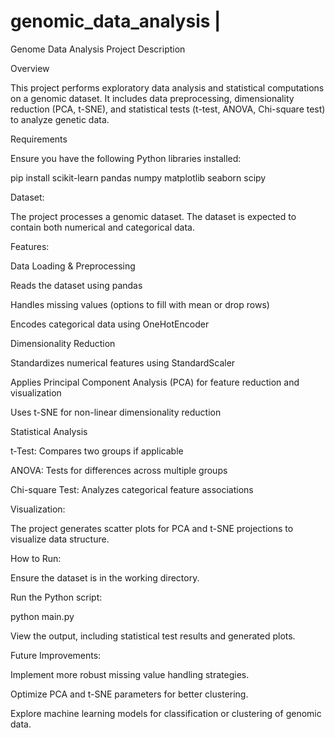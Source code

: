 # genomic_data_analysis |
Genome Data Analysis Project Description

Overview

This project performs exploratory data analysis and statistical computations on a genomic dataset. It includes data preprocessing, dimensionality reduction (PCA, t-SNE), and statistical tests (t-test, ANOVA, Chi-square test) to analyze genetic data.

Requirements

Ensure you have the following Python libraries installed:

pip install scikit-learn pandas numpy matplotlib seaborn scipy

Dataset:

The project processes a genomic dataset. The dataset is expected to contain both numerical and categorical data.

Features:

Data Loading & Preprocessing

Reads the dataset using pandas

Handles missing values (options to fill with mean or drop rows)

Encodes categorical data using OneHotEncoder

Dimensionality Reduction

Standardizes numerical features using StandardScaler

Applies Principal Component Analysis (PCA) for feature reduction and visualization

Uses t-SNE for non-linear dimensionality reduction

Statistical Analysis

t-Test: Compares two groups if applicable

ANOVA: Tests for differences across multiple groups

Chi-square Test: Analyzes categorical feature associations

Visualization:

The project generates scatter plots for PCA and t-SNE projections to visualize data structure.

How to Run:

Ensure the dataset is in the working directory.

Run the Python script:

python main.py

View the output, including statistical test results and generated plots.

Future Improvements:

Implement more robust missing value handling strategies.

Optimize PCA and t-SNE parameters for better clustering.

Explore machine learning models for classification or clustering of genomic data.
